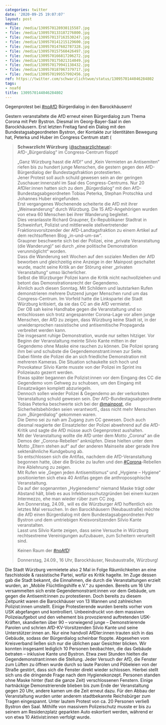 ```yaml
---
categories: twitter
date: '2020-09-25 19:07:07'
layout: post
media:
- file: /media/1309570128930115587.jpg
- file: /media/1309570133187276800.jpg
- file: /media/1309570137163530247.jpg
- file: /media/1309570141215129600.jpg
- file: /media/1309570147682787328.jpg
- file: /media/1309570157560426497.jpg
- file: /media/1309570166817206272.jpg
- file: /media/1309570175021314049.jpg
- file: /media/1309570179941138432.jpg
- file: /media/1309570187067379717.jpg
- file: /media/1309570199557992456.jpg
ref: https://twitter.com/schwarzlichtwue/status/1309570144046284802
tags:
- noafd
title: 1309570144046284802
---
```

Gegenprotest bei [#noAfD](/t/noafd) Bürgerdialog in den Barockhäusern!



Gestern veranstaltete die AfD erneut einen Bürgerdialog zum Thema Corona mit Petr Bystron. Diesmal im Georg-Bayer-Saal in den Barockhäusern. 
Erst letzten Freitag fand ein Dialog mit den Bundestagsabgeordneten Bystron, der Kontakte zur Identitäten Bewegung hat, Peterka und Huber im Congress Centrum statt ( 
> <b>Schwarzlicht Würzburg</b> ([@schwarzlichtwue](https://twitter.com/schwarzlichtwue)):  
>AfD-„Bürgerdialog“ im Congress-Centrum floppt!   
>  
>  
>  
>„Ganz Würzburg hasst die AfD!“ und „Kein Vermieten an Antisemiten“ riefen bis zu hundert junge Menschen, die gestern gegen den AfD-Bürgerdialog der Bundestagsfraktion protestierten.   
>Jener Protest soll auch schuld gewesen sein an der geringen Zuschauer:innenzahl im Saal des Congress-Centrums. Nur 20 AfDler:innen hatten sich zu dem „Bürgerdialog“ mit den AfD-Bundestagsabgeordneten Tobias Peterka, Stephan Protschka und Johannes Huber eingefunden.  
>Erst vergangenes Wochenende scheiterte die AfD mit ihrer „Weinwanderung“ durch Würzburg. Die 15 AfD-Angehörigen wurden von etwa 60 Menschen bei ihrer Wanderung begleitet.  
>Dies veranlasste Richard Graupner, Ex-Republikaner Stadtrat in Schweinfurt, Polizist und mittlerweile stellvertretender Fraktionsvorsitzender der AfD-Landtagsfraktion zu einem Artikel auf dem rechtsoffenen Blog „in-und-um-sw“.  
>Graupner beschwerte sich bei der Polizei, eine „private Veranstaltung (die Wanderung)“ sei durch „eine politische Demonstration verunmöglicht“ worden.  
>Dass die Wanderung seit Wochen auf den sozialen Medien der AfD beworben und gleichzeitig eine Anzeige in der Mainpost geschaltet wurde, macht seine Kritik an der Störung einer „privaten Veranstaltung“ umso lächerlicher.  
>Selbst die Würzburger Polizei kann die Kritik nicht nachvollziehen und betont das Demonstrationsrecht der Gegendemo.  
>Ähnlich auch diesen Sonntag. Mit Schildern und lautstarken Rufen demonstrieren mehrere Dutzend junger Menschen rund um das Congress-Centrum. Im Vorfeld hatte die Linkspartei die Stadt Würzburg kritisiert, da sie das CC an die AfD vermietet.  
>Der OB sah keine Handhabe gegen die Veranstaltung und so entschlossen sich trotz angespannter Corona-Lage vor allem junge Menschen, der AfD zu zeigen, dass Würzburg keine Stadt ist, in der unwidersprochen rassistische und antisemitische Propaganda verbreitet werden kann.  
>Die insgesamt ruhige Demonstration, wurde nur selten hitziger. Vor Beginn der Veranstaltung meinte Silvio Kante mitten in der Gegendemo ohne Maske eine rauchen zu können. Die Polizei sprang ihm bei und schubste die Gegendemonstrant:innen zur Seite.  
>Dabei filmte die Polizei die an sich friedliche Demonstration mit mehreren Kameras. Die Situation schaukelte sich hoch und Provokateur Silvio Kante musste von der Polizei im Sprint ins Polizeiauto gezerrt werden.  
>Etwas später begannen die Polizist:innen vor dem Eingang des CC die Gegendemo vom Gehweg zu schubsen, um den Eingang mit Einsatzwägen komplett abzuriegeln.  
>Dennoch sollen wieder Polizei &amp; Gegendemo an der verkorksten Veranstaltung schuld gewesen sein. Der AfD-Bundestagsabgeordnete Tobias Peterka beschwerte sich bei der [@mainpost](https://twitter.com/mainpost), die Sicherheitsbehörden seien verantwortl., dass nicht mehr Menschen zum „Bürgerdialog“ gekommen waren.  
>Die Demo sei zu nah am Zugang zum CC gewesen. Doch auch diesmal reagierte der Einsatzleiter der Polizei abwehrend auf die AfD-Kritik und sagte die AfD müsse auch Gegenprotest aushalten.  
>Mit der Veranstaltung wollte die AfD unter dem Motto „Corona“ an die Demos der „Corona-Rebellen“ anknüpfen. Diese hielten unter dem Motto „Eltern stehen auf“ auf der anderen Mainseite aber gerade ihre sektenähnliche Kundgebung ab.   
>So entschlossen sich die Antifas, nachdem die AfD-Veranstaltung begonnen hatte, über die Brücke zu laufen und den [#Corona](/t/corona)-Rebellen ihre Ablehnung zu zeigen.  
>Mit Rufen wie „Gegen jeden Antisemitismus“ und „Hygiene – Hygiene“ positionierten sich etwa 40 Antifas gegen die anthroposophische Veranstaltung.  
>Da auf der sogenannten „Hygienedemo“ niemand Maske trägt oder Abstand hält, blieb es aus Infektionsschutzgründen bei einem kurzen Intermezzo, ehe man wieder rüber zum CC zog.  
>Am Donnerstag, 24.09., will es die Würzburger AfD hoffentlich ein letztes Mal versuchen. In den Barockhäusern (Neubaustraße) möchte die AfD einen Bürgerdialog mit dem Bundestagsabgeordneten Petr Bystron und dem umtriebigen Kreisvorsitzenden Silvio Kante veranstalten.  
>Lasst uns Silvio Kante zeigen, dass seine Versuche in Würzburg rechtsextreme Vereinigungen aufzubauen, zum Scheitern verurteilt sind.   
>  
>  
>  
>Keinen Raum der [#noAfD](/t/noafd)!  
>  
>Donnerstag, 24.09., 16 Uhr, Barockhäuser, Neubaustraße, Würzburg!  


Die Stadt Würzburg vermietete also 2 Mal in Folge Räumlichkeiten an eine faschistoide &amp; rassistische Partei, wofür es Kritik hagelte. Im Zuge dessen gab die Stadt bekannt, die Einnahmen, die durch die Veranstaltungen erzielt wurden, an „Mobile Flüchtlingshilfe e.V.“ zu spenden.
Bereits um 16 Uhr versammelten sich erste Gegendemonstrant:innen vor dem Gebäude, um gegen die Antisemit:innen zu protestieren. Doch bereits zu diesem Zeitpunkt waren die Barockhäuser von 13 Wannen und zahlreichen Polizist:innen umstellt. 
Einige Protestierende wurden bereits vorher vom USK abgefangen und kontrolliert. Unbeeindruckt von dem massiven Polizeiaufgebot und  den vehement bis provozierend auftretenden USK-Kräften, skandierten über 90 – vorwiegend junge – Demonstrierende Parolen und  schrien AfD-KV-Vorsitzenden Silvio Kante und seine Unterstützer:innen an. Nur eine handvoll AfDler:innen trauten sich in das Gebäude, sodass der Bürgerdialog scheinbar floppte. Abgesehen vom Kreisverband ließen sich nur die üblichen paar Gesichter blicken. 
Wir konnten insgesamt lediglich 10 Personen beobachten, die das Gebäude betraten – inklusive Kante und Bystron.
Etwa zwei Stunden hielten die Gegendemonstrant:innen die Stellung. Jeder Versuch der AfD, die Fenster zum Lüften zu öffnen wurde durch so laute Parolen und Pöbeleien von der Straße gestört, dass sich die Fenster direkt wieder schlossen.
Hierbei stellt sich uns die dringende Frage nach dem Hygienekonzept. Personen standen ohne Maske hinter (fast die ganze Zeit) verschlossenen Fenstern.
Einige hartnäckige Demonstrierende blieben bis zum Ende der Veranstaltung gegen 20 Uhr, andere kamen um die Zeit erneut dazu.
Für den Abbau der Veranstaltung wurden unter anderem stadtbekannte Reichsbürger zum Tragen eingespannt. 
Unter lautem Protest von ca. 20 Personen verließ Bystron den Saal. Mithilfe von massivem Polizeischutz musste er bis zu seinem am Residenzplatz geparkten Auto eskortiert werden, während er von etwa 10 Aktivist:innen verfolgt wurde.